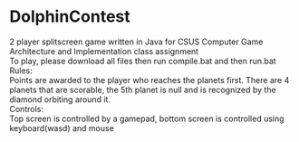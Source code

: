 # DolphinContest
2 player splitscreen game written in Java for CSUS Computer Game Architecture and Implementation class assignment
<br>
To play, please download all files then run compile.bat and then run.bat
<br>
Rules:
<br>
Points are awarded to the player who reaches the planets first. There are 4 planets that are scorable, the 5th planet is null and is recognized by the diamond orbiting around it.
<br>
Controls:
<br>
Top screen is controlled by a gamepad, bottom screen is controlled using keyboard(wasd) and mouse
